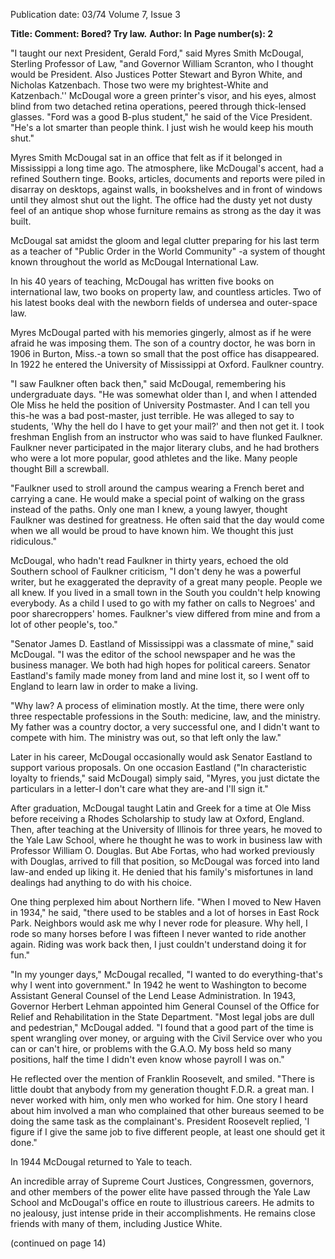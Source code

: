 Publication date: 03/74
Volume 7, Issue 3

**Title: Comment: Bored? Try law.**
**Author: In**
**Page number(s): 2**

"I taught our next President, Gerald Ford," said Myres Smith McDougal, Sterling Professor of Law, "and Governor William Scranton, who I thought would be President. Also Justices Potter Stewart and Byron White, and Nicholas Katzenbach. Those two were my brightest-White and Katzenbach.'' McDougal wore a green printer's visor, and his eyes, almost blind from two detached retina operations, peered through thick-lensed glasses. "Ford was a good B-plus student," he said of the Vice President. "He's a lot smarter than people think. I just wish he would keep his mouth shut."


Myres Smith McDougal sat in an office that felt as if it belonged in Mississippi a long time ago. The atmosphere, like McDougal's accent, had a refined Southern tinge. Books, articles, documents and reports were piled in disarray on desktops, against walls, in bookshelves and in front of windows until they almost shut out the light. The office had the dusty yet not dusty feel of an antique shop whose furniture remains as strong as the day it was built.


McDougal sat amidst the gloom and legal clutter preparing for his last term as a teacher of "Public Order in the World Community" -a system of thought known throughout the world as McDougal International Law.


In his 40 years of teaching, McDougal has written five books on international law, two books on property law, and countless articles. Two of his latest books deal with the newborn fields of undersea and outer-space law.


Myres McDougal parted with his memories gingerly, almost as if he were afraid he was imposing them. The son of a country doctor, he was born in 1906 in Burton, Miss.-a town so small that the post office has disappeared. In 1922 he entered the University of Mississippi at Oxford. Faulkner country.


"I saw Faulkner often back then," said McDougal, remembering his undergraduate days. "He was somewhat older than I, and when I attended Ole Miss he held the position of University Postmaster. And I can tell you this-he was a bad post-master, just terrible. He was alleged to say to students, 'Why the hell do I have to get your mail?' and then not get it. I took freshman English from an instructor who was said to have flunked Faulkner. Faulkner never participated in the major literary clubs, and he had brothers who were a lot more popular, good athletes and the like. Many people thought Bill a screwball.


"Faulkner used to stroll around the campus wearing a French beret and carrying a cane. He would make a special point of walking on the grass instead of the paths. Only one man I knew, a young lawyer, thought Faulkner was destined for greatness. He often said that the day would come when we all would be proud to have known him. We thought this just ridiculous."


McDougal, who hadn't read Faulkner in thirty years, echoed the old Southern school of Faulkner criticism, "I don't deny he was a powerful writer, but he exaggerated the depravity of a great many people. People we all knew. If you lived in a small town in the South you couldn't help knowing everybody. As a child I used to go with my father on calls to Negroes' and poor sharecroppers' homes. Faulkner's view differed from mine and from a lot of other people's, too."


"Senator James D. Eastland of Mississippi was a classmate of mine," said McDougal. "I was the editor of the school newspaper and he was the business manager. We both had high hopes for political careers. Senator Eastland's family made money from land and mine lost it, so I went off to England to learn law in order to make a living.


"Why law? A process of elimination mostly. At the time, there were only three respectable professions in the South: medicine, law, and the ministry. My father was a country doctor, a very successful one, and I didn't want to compete with him. The ministry was out, so that left only the law."


Later in his career, McDougal occasionally would ask Senator Eastland to support various proposals. On one occasion Eastland ("In characteristic loyalty to friends," said McDougal) simply said, "Myres, you just dictate the particulars in a letter-I don't care what they are-and I'll sign it."


After graduation, McDougal taught Latin and Greek for a time at Ole Miss before receiving a Rhodes Scholarship to study law at Oxford, England. Then, after teaching at the University of Illinois for three years, he moved to the Yale Law School, where he thought he was to work in business law with Professor William O. Douglas. But Abe Fortas, who had worked previously with Douglas, arrived to fill that position, so McDougal was forced into land law-and ended up liking it. He denied that his family's misfortunes in land dealings had anything to do with his choice.


One thing perplexed him about Northern life. "When I moved to New Haven in 1934," he said, "there used to be stables and a lot of horses in East Rock Park. Neighbors would ask me why I never rode for pleasure. Why hell, I rode so many horses before I was fifteen I never wanted to ride another again. Riding was work back then, I just couldn't understand doing it for fun."


"In my younger days," McDougal recalled, "I wanted to do everything-that's why I went into government." In 1942 he went to Washington to become Assistant General Counsel of the Lend Lease Administration. In 1943, Governor Herbert Lehman appointed him General Counsel of the Office for Relief and Rehabilitation in the State Department. "Most legal jobs are dull and pedestrian," McDougal added. "I found that a good part of the time is spent wrangling over money, or arguing with the Civil Service over who you can or can't hire, or problems with the G.A.O. My boss held so many positions, half the time I didn't even know whose payroll I was on."


He reflected over the mention of Franklin Roosevelt, and smiled. "There is little doubt that anybody from my generation thought F.D.R. a great man. I never worked with him, only men who worked for him. One story I heard about him involved a man who complained that other bureaus seemed to be doing the same task as the complainant's. President Roosevelt replied, 'I figure if I give the same job to five different people, at least one should get it done."


In 1944 McDougal returned to Yale to teach.


An incredible array of Supreme Court Justices, Congressmen, governors, and other members of the power elite have passed through the Yale Law School and McDougal's office en route to illustrious careers. He admits to no jealousy, just intense pride in their accomplishments. He remains close friends with many of them, including Justice White.

(continued on page 14)